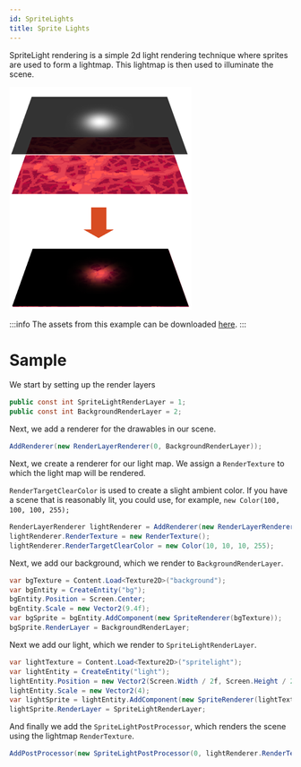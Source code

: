 ```yaml
---
id: SpriteLights
title: Sprite Lights
---
```


SpriteLight rendering is a simple 2d light rendering technique where sprites are used to form a lightmap.
This lightmap is then used to illuminate the scene.

![SpriteLight](../../images/spritelight.png)

:::info
The assets from this example can be downloaded [here](../../../assets/spritelight_assets.zip).
:::

# Sample

We start by setting up the render layers

```cs
public const int SpriteLightRenderLayer = 1;
public const int BackgroundRenderLayer = 2;
```

Next, we add a renderer for the drawables in our scene.
```cs
AddRenderer(new RenderLayerRenderer(0, BackgroundRenderLayer));
```

Next, we create a renderer for our light map. We assign a `RenderTexture` to which the light map will be rendered. 

`RenderTargetClearColor` is used to create a slight ambient color. If you have a scene that is reasonably lit, you could use, for example, `new Color(100, 100, 100, 255);`
```cs
RenderLayerRenderer lightRenderer = AddRenderer(new RenderLayerRenderer(-1, SpriteLightRenderLayer));
lightRenderer.RenderTexture = new RenderTexture();
lightRenderer.RenderTargetClearColor = new Color(10, 10, 10, 255);
```

Next, we add our background, which we render to `BackgroundRenderLayer`.
```cs
var bgTexture = Content.Load<Texture2D>("background");
var bgEntity = CreateEntity("bg");
bgEntity.Position = Screen.Center;
bgEntity.Scale = new Vector2(9.4f);
var bgSprite = bgEntity.AddComponent(new SpriteRenderer(bgTexture));
bgSprite.RenderLayer = BackgroundRenderLayer;
```

Next we add our light, which we render to `SpriteLightRenderLayer`.
```cs
var lightTexture = Content.Load<Texture2D>("spritelight");
var lightEntity = CreateEntity("light");
lightEntity.Position = new Vector2(Screen.Width / 2f, Screen.Height / 2f);
lightEntity.Scale = new Vector2(4);
var lightSprite = lightEntity.AddComponent(new SpriteRenderer(lightTexture));
lightSprite.RenderLayer = SpriteLightRenderLayer;
```

And finally we add the `SpriteLightPostProcessor`, which renders the scene using the lightmap `RenderTexture`.

```cs
AddPostProcessor(new SpriteLightPostProcessor(0, lightRenderer.RenderTexture));
```

